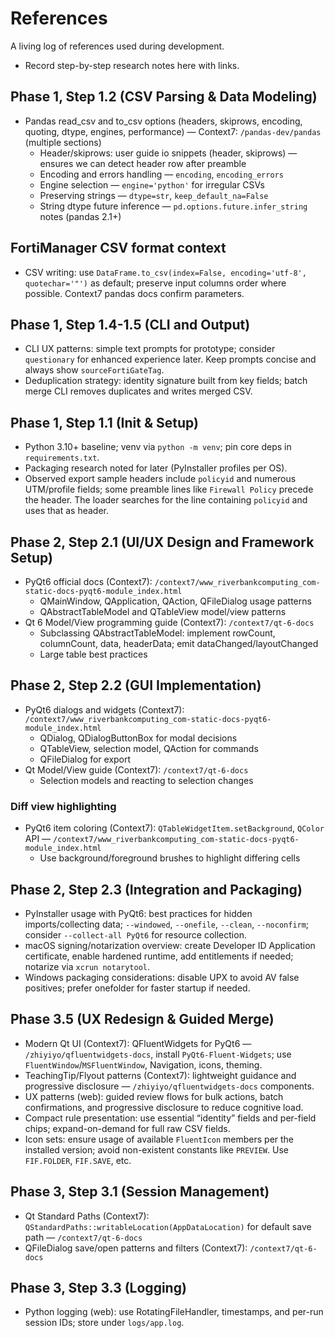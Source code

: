 # References

A living log of references used during development.

- Record step-by-step research notes here with links.

## Phase 1, Step 1.2 (CSV Parsing & Data Modeling)

- Pandas read_csv and to_csv options (headers, skiprows, encoding, quoting, dtype, engines, performance) — Context7: `/pandas-dev/pandas` (multiple sections)
  - Header/skiprows: user guide io snippets (header, skiprows) — ensures we can detect header row after preamble
  - Encoding and errors handling — `encoding`, `encoding_errors`
  - Engine selection — `engine='python'` for irregular CSVs
  - Preserving strings — `dtype=str`, `keep_default_na=False`
  - String dtype future inference — `pd.options.future.infer_string` notes (pandas 2.1+)

## FortiManager CSV format context

- CSV writing: use `DataFrame.to_csv(index=False, encoding='utf-8', quotechar='"')` as default; preserve input columns order where possible. Context7 pandas docs confirm parameters.

## Phase 1, Step 1.4-1.5 (CLI and Output)

- CLI UX patterns: simple text prompts for prototype; consider `questionary` for enhanced experience later. Keep prompts concise and always show `sourceFortiGateTag`.
- Deduplication strategy: identity signature built from key fields; batch merge CLI removes duplicates and writes merged CSV.

## Phase 1, Step 1.1 (Init & Setup)

- Python 3.10+ baseline; venv via `python -m venv`; pin core deps in `requirements.txt`.
- Packaging research noted for later (PyInstaller profiles per OS).
- Observed export sample headers include `policyid` and numerous UTM/profile fields; some preamble lines like `Firewall Policy` precede the header. The loader searches for the line containing `policyid` and uses that as header.

## Phase 2, Step 2.1 (UI/UX Design and Framework Setup)

- PyQt6 official docs (Context7): `/context7/www_riverbankcomputing_com-static-docs-pyqt6-module_index.html`
  - QMainWindow, QApplication, QAction, QFileDialog usage patterns
  - QAbstractTableModel and QTableView model/view patterns
- Qt 6 Model/View programming guide (Context7): `/context7/qt-6-docs`
  - Subclassing QAbstractTableModel: implement rowCount, columnCount, data, headerData; emit dataChanged/layoutChanged
  - Large table best practices

## Phase 2, Step 2.2 (GUI Implementation)

- PyQt6 dialogs and widgets (Context7): `/context7/www_riverbankcomputing_com-static-docs-pyqt6-module_index.html`
  - QDialog, QDialogButtonBox for modal decisions
  - QTableView, selection model, QAction for commands
  - QFileDialog for export
- Qt Model/View guide (Context7): `/context7/qt-6-docs`
  - Selection models and reacting to selection changes
  
### Diff view highlighting
- PyQt6 item coloring (Context7): `QTableWidgetItem.setBackground`, `QColor` API — `/context7/www_riverbankcomputing_com-static-docs-pyqt6-module_index.html`
  - Use background/foreground brushes to highlight differing cells

## Phase 2, Step 2.3 (Integration and Packaging)

- PyInstaller usage with PyQt6: best practices for hidden imports/collecting data; `--windowed`, `--onefile`, `--clean`, `--noconfirm`; consider `--collect-all PyQt6` for resource collection.
- macOS signing/notarization overview: create Developer ID Application certificate, enable hardened runtime, add entitlements if needed; notarize via `xcrun notarytool`.
- Windows packaging considerations: disable UPX to avoid AV false positives; prefer onefolder for faster startup if needed.

## Phase 3.5 (UX Redesign & Guided Merge)

- Modern Qt UI (Context7): QFluentWidgets for PyQt6 — `/zhiyiyo/qfluentwidgets-docs`, install `PyQt6-Fluent-Widgets`; use `FluentWindow`/`MSFluentWindow`, Navigation, icons, theming.
- TeachingTip/Flyout patterns (Context7): lightweight guidance and progressive disclosure — `/zhiyiyo/qfluentwidgets-docs` components.
- UX patterns (web): guided review flows for bulk actions, batch confirmations, and progressive disclosure to reduce cognitive load.
- Compact rule presentation: use essential “identity” fields and per-field chips; expand-on-demand for full raw CSV fields.
 - Icon sets: ensure usage of available `FluentIcon` members per the installed version; avoid non-existent constants like `PREVIEW`. Use `FIF.FOLDER`, `FIF.SAVE`, etc.
## Phase 3, Step 3.1 (Session Management)

- Qt Standard Paths (Context7): `QStandardPaths::writableLocation(AppDataLocation)` for default save path — `/context7/qt-6-docs`
- QFileDialog save/open patterns and filters (Context7): `/context7/qt-6-docs`

## Phase 3, Step 3.3 (Logging)

- Python logging (web): use RotatingFileHandler, timestamps, and per-run session IDs; store under `logs/app.log`.
